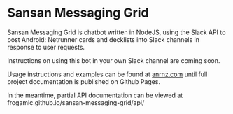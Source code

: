 # Sansan Messaging Grid

Sansan Messaging Grid is chatbot written in NodeJS, using the Slack API to post Android: Netrunner cards and decklists into Slack channels in response to user requests.

Instructions on using this bot in your own Slack channel are coming soon.

Usage instructions and examples can be found at [anrnz.com](http://www.anrnz.com/p/slack.html) until full project documentation is published on Github Pages.

In the meantime, partial API documentation can be viewed at frogamic.github.io/sansan-messaging-grid/api/